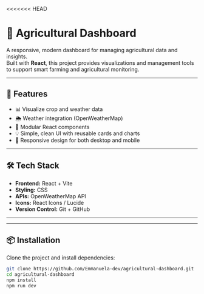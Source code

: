 <<<<<<< HEAD
# 🌾 Agricultural Dashboard

A responsive, modern dashboard for managing agricultural data and insights.  
Built with **React**, this project provides visualizations and management tools to support smart farming and agricultural monitoring.

---

## 🚀 Features

- 📊 Visualize crop and weather data
- 🌦️ Weather integration (OpenWeatherMap)
- 📁 Modular React components
- 💡 Simple, clean UI with reusable cards and charts
- 📱 Responsive design for both desktop and mobile

---

## 🛠️ Tech Stack

- **Frontend:** React + Vite
- **Styling:** CSS 
- **APIs:** OpenWeatherMap API 
- **Icons:** React Icons / Lucide
- **Version Control:** Git + GitHub

---


---

## 📦 Installation

Clone the project and install dependencies:

```bash
git clone https://github.com/Emmanuela-dev/agricultural-dashboard.git
cd agricultural-dashboard
npm install
npm run dev


